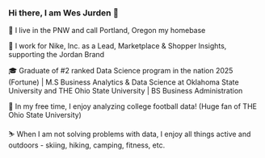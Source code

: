 ### Hi there, I am Wes Jurden 👋

📍 I live in the PNW and call Portland, Oregon my homebase

👟 I work for Nike, Inc. as a Lead, Marketplace & Shopper Insights, supporting the Jordan Brand

🎓 Graduate of #2 ranked Data Science program in the nation 2025 (Fortune) | M.S Business Analytics & Data Science at Oklahoma State University and THE Ohio State University | BS Business Administration 

🏈 In my free time, I enjoy analyzing college football data! (Huge fan of THE Ohio State University)

⛷ When I am not solving problems with data, I enjoy all things active and outdoors - skiing, hiking, camping, fitness, etc.
